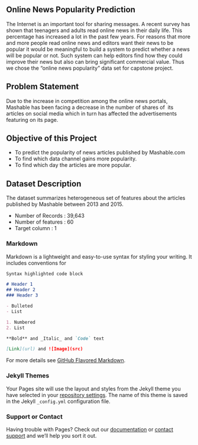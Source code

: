 ## Online News Popularity Prediction 

The Internet is an important tool for sharing messages. 
A recent survey has shown that teenagers and adults read online news in their daily life.
This percentage has increased a lot in the past few years.
For reasons that more and more people read online news and editors want their news to be popular it would be meaningful to build a system to predict whether a news will be popular or not.
Such system can  help editors find how they could improve their news but also can bring significant commercial value. Thus we chose the “online news popularity” data set for capstone project.

## Problem Statement
Due to the increase in competition among the online news portals, Mashable has been facing a decrease in the number of shares of  its articles on social media which in turn has affected the advertisements featuring on its page.

## Objective of this Project
- To predict the popularity of news articles published by Mashable.com
- To find which data channel gains more popularity.
- To find which day the articles are more popular.

## Dataset Description 
The dataset summarizes heterogeneous set of features about the articles published by Mashable between 2013 and 2015.
- Number of Records : 39,643
- Number of features : 60
- Target column : 1



### Markdown

Markdown is a lightweight and easy-to-use syntax for styling your writing. It includes conventions for

```markdown
Syntax highlighted code block

# Header 1
## Header 2
### Header 3

- Bulleted
- List

1. Numbered
2. List

**Bold** and _Italic_ and `Code` text

[Link](url) and ![Image](src)
```

For more details see [GitHub Flavored Markdown](https://guides.github.com/features/mastering-markdown/).

### Jekyll Themes

Your Pages site will use the layout and styles from the Jekyll theme you have selected in your [repository settings](https://github.com/swebalaji/ML_Capstone_Project/settings). The name of this theme is saved in the Jekyll `_config.yml` configuration file.

### Support or Contact

Having trouble with Pages? Check out our [documentation](https://help.github.com/categories/github-pages-basics/) or [contact support](https://github.com/contact) and we’ll help you sort it out.
